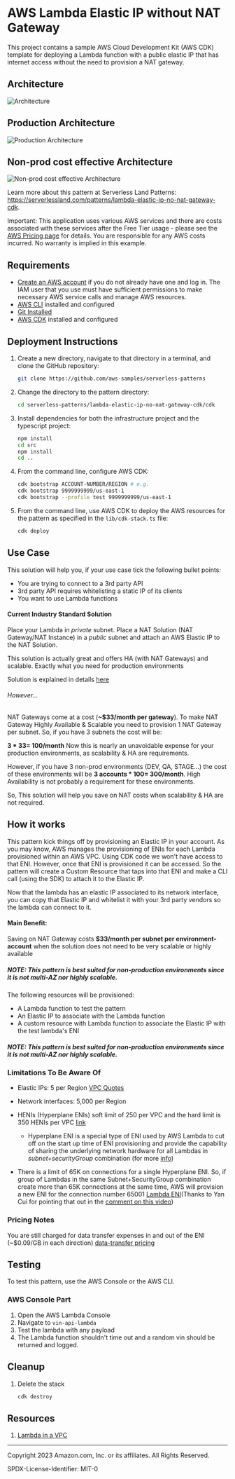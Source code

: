 # AWS Lambda Elastic IP without NAT Gateway

This project contains a sample AWS Cloud Development Kit (AWS CDK) template for deploying a Lambda function with a public elastic IP that has internet access without the need to provision a NAT gateway.

## Architecture 
![Architecture](assets/Lambda-elastic-ip-no-nat-gateway.svg)
## Production Architecture 
![Production Architecture](assets/Lambda-elastic-ip-with-nat.svg)
## Non-prod cost effective Architecture
![Non-prod cost effective Architecture](assets/Lambda-elastic-ip-with-x-nat-gateway.svg)


Learn more about this pattern at Serverless Land Patterns: https://serverlessland.com/patterns/lambda-elastic-ip-no-nat-gateway-cdk.

Important: This application uses various AWS services and there are costs associated with these services after the Free Tier usage - please see the [AWS Pricing page](https://aws.amazon.com/pricing/) for details. You are responsible for any AWS costs incurred. No warranty is implied in this example.

## Requirements

- [Create an AWS account](https://portal.aws.amazon.com/gp/aws/developer/registration/index.html) if you do not already have one and log in. The IAM user that you use must have sufficient permissions to make necessary AWS service calls and manage AWS resources.
- [AWS CLI](https://docs.aws.amazon.com/cli/latest/userguide/install-cliv2.html) installed and configured
- [Git Installed](https://git-scm.com/book/en/v2/Getting-Started-Installing-Git)
- [AWS CDK](https://docs.aws.amazon.com/cdk/latest/guide/cli.html) installed and configured

## Deployment Instructions

1. Create a new directory, navigate to that directory in a terminal, and clone the GitHub repository:
   ```bash
   git clone https://github.com/aws-samples/serverless-patterns
   ```
2. Change the directory to the pattern directory:
   ```bash
   cd serverless-patterns/lambda-elastic-ip-no-nat-gateway-cdk/cdk
   ```
3. Install dependencies for both the infrastructure project and the typescript project:
   ```bash
   npm install
   cd src
   npm install
   cd ..
   ```

4. From the command line, configure AWS CDK:
   ```bash
   cdk bootstrap ACCOUNT-NUMBER/REGION # e.g.
   cdk bootstrap 9999999999/us-east-1
   cdk bootstrap --profile test 9999999999/us-east-1
   ```
5. From the command line, use AWS CDK to deploy the AWS resources for the pattern as specified in the `lib/cdk-stack.ts` file:
   ```bash
   cdk deploy
   ```

## Use Case
This solution will help you, if your use case tick the following bullet points: 
- You are trying to connect to a 3rd party API
- 3rd party API requires whitelisting a static IP of its clients
- You want to use Lambda functions

#### Current Industry Standard Solution
Place your Lambda in *private* subnet. Place a NAT Solution (NAT Gateway/NAT Instance) in a *public* subnet and attach an AWS Elastic IP to the NAT Solution.

This solution is actually great and offers HA (with NAT Gateways) and scalable. Exactly what you need for production environments

Solution is explained in details [here](https://docs.aws.amazon.com/prescriptive-guidance/latest/patterns/generate-a-static-outbound-ip-address-using-a-lambda-function-amazon-vpc-and-a-serverless-architecture.html)
###### *However...*

NAT Gateways come at a cost (**~$33/month per gateway**). To make NAT Gateway Highly Available & Scalable you need to provision 1 NAT Gateway per subnet.
So, if you have 3 subnets the cost will be:

**3 * $33 = ~$100/month**
Now this is nearly an unavoidable expense for your production environments, as scalability & HA are requirements.

However, if you have 3 non-prod environments (DEV, QA, STAGE...) the cost of these environments will be **3 accounts * $100 = ~$300/month**. High Availability is not probably a requirement for these environments.

So, This solution will help you save on NAT costs when scalability & HA are not required.

## How it works

This pattern kick things off by provisioning an Elastic IP in your account. 
As you may know, AWS manages the provisioning of ENIs for each Lambda provisioned within an AWS VPC. Using CDK code we won't have access to that ENI. However, once that ENI is provisioned it can be accessed. So the pattern will create a Custom Resource that taps into that ENI and make a CLI call (using the SDK) to attach it to the Elastic IP.

Now that the lambda has an elastic IP associated to its network interface, you can copy that Elastic IP and whitelist it with your 3rd party vendors so the lambda can connect to it.

#### Main Benefit:
Saving on NAT Gateway costs **$33/month per subnet per environment-account** when the solution does not need to be very scalable or highly available

##### **NOTE:** This pattern is best suited for non-production environments since it is not multi-AZ nor highly scalable.

The following resources will be provisioned:

- A Lambda function to test the pattern
- An Elastic IP to associate with the Lambda function
- A custom resource with Lambda function to associate the Elastic IP with the test lambda's ENI



##### **NOTE:** This pattern is best suited for non-production environments since it is not multi-AZ nor highly scalable.

### Limitations To Be Aware Of

- Elastic IPs: 5 per Region [VPC Quotes](https://docs.aws.amazon.com/vpc/latest/userguide/amazon-vpc-limits.html)
- Network interfaces:  5,000 per Region
- HENIs (Hyperplane ENIs) soft limit of 250 per VPC and the hard limit is 350 HENIs per VPC [link](https://aws.plainenglish.io/dealing-with-you-have-exceeded-the-maximum-limit-for-hyperplane-enis-for-your-account-223147e7ab64#b6c5)
    - Hyperplane ENI is a special type of ENI used by AWS Lambda to cut off on the start up time of ENI provisioning and provide the capability of sharing the underlying network hardware for all Lambdas in *subnet+securityGroup* combination (for more [info](https://aws.amazon.com/blogs/compute/announcing-improved-vpc-networking-for-aws-lambda-functions/))
    
- There is a limit of 65K on connections for a single Hyperplane ENI. So, if group of Lambdas in the same Subnet+SecurityGroup combination create more than 65K connections at the same time, AWS will provision a new ENI for the connection number 65001 [Lambda ENI](https://docs.aws.amazon.com/lambda/latest/dg/foundation-networking.html#foundation-nw-eni-create)(Thanks to Yan Cui for pointing that out in the [comment on this video](https://www.youtube.com/watch?v=yV1TGDYR3qU&t=92s&ab_channel=YanCui))  

### Pricing Notes
You are still charged for data transfer expenses in and out of the ENI (~$0.09/GB in each direction) [data-transfer pricing](https://aws.amazon.com/ec2/pricing/on-demand/#Data_Transfer)


## Testing

To test this pattern, use the AWS Console or the AWS CLI.

### AWS Console Part

1. Open the AWS Lambda Console
2. Navigate to `vin-api-lambda`
3. Test the lambda with any payload
4. The Lambda function shouldn't time out and a random vin should be returned and logged.

## Cleanup

1. Delete the stack
   ```bash
   cdk destroy
   ```

## Resources

1. [Lambda in a VPC](https://docs.aws.amazon.com/prescriptive-guidance/latest/patterns/generate-a-static-outbound-ip-address-using-a-lambda-function-amazon-vpc-and-a-serverless-architecture.html)

---

Copyright 2023 Amazon.com, Inc. or its affiliates. All Rights Reserved.

SPDX-License-Identifier: MIT-0

